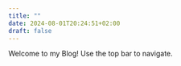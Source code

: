 ```yaml
---
title: ""
date: 2024-08-01T20:24:51+02:00
draft: false
---
```


Welcome to my Blog! Use the top bar to navigate.
